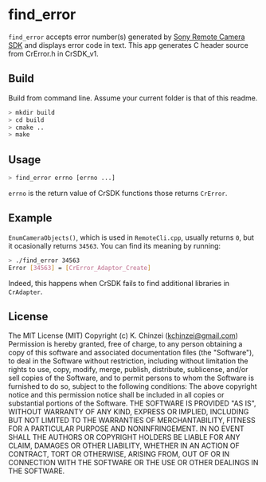 # find_error

`find_error` accepts error number(s) generated by [Sony Remote Camera SDK](https://support.d-imaging.sony.co.jp/app/sdk/en/index.html) and displays error code in text.
This app generates C header source from CrError.h in CrSDK_v1.

## Build

Build from command line. Assume your current folder is that of this readme.

```bash
> mkdir build
> cd build
> cmake ..
> make
```

## Usage

```bash
> find_error errno [errno ...]
```

`errno` is the return value of CrSDK functions those returns `CrError`.

## Example

`EnumCameraObjects()`, which is used in `RemoteCli.cpp`, usually returns `0`, but it ocasionally returns `34563`. You can find its meaning by running:

```bash
> ./find_error 34563
Error [34563] = [CrError_Adaptor_Create]
```

Indeed, this happens when CrSDK fails to find additional libraries in `CrAdapter`.

## License

The MIT License (MIT) Copyright (c) K. Chinzei (kchinzei@gmail.com)  
Permission is hereby granted, free of charge, to any person obtaining a copy of this software and associated documentation files (the "Software"), to deal in the Software without restriction, including without limitation the rights to use, copy, modify, merge, publish, distribute, sublicense, and/or sell copies of the Software, and to permit persons to whom the Software is furnished to do so, subject to the following conditions: The above copyright notice and this permission notice shall be included in all copies or substantial portions of the Software. THE SOFTWARE IS PROVIDED "AS IS", WITHOUT WARRANTY OF ANY KIND, EXPRESS OR IMPLIED, INCLUDING BUT NOT LIMITED TO THE WARRANTIES OF MERCHANTABILITY, FITNESS FOR A PARTICULAR PURPOSE AND NONINFRINGEMENT. IN NO EVENT SHALL THE AUTHORS OR COPYRIGHT HOLDERS BE LIABLE FOR ANY CLAIM, DAMAGES OR OTHER LIABILITY, WHETHER IN AN ACTION OF CONTRACT, TORT OR OTHERWISE, ARISING FROM, OUT OF OR IN CONNECTION WITH THE SOFTWARE OR THE USE OR OTHER DEALINGS IN THE SOFTWARE.